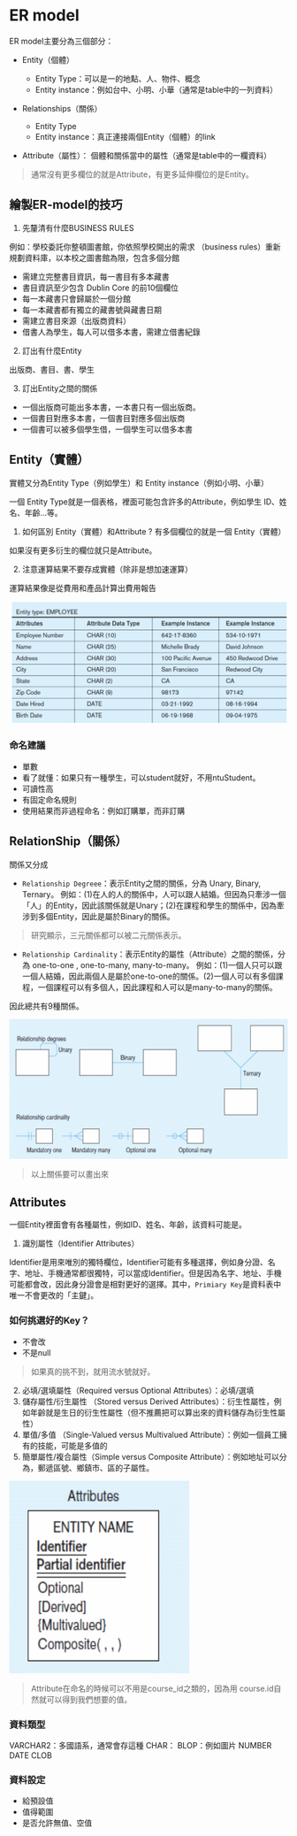 
# ER model

ER model主要分為三個部分：

- Entity（個體）
  - Entity Type：可以是一的地點、人、物件、概念
  - Entity instance：例如台中、小明、小華（通常是table中的一列資料）

- Relationships（關係）
  - Entity Type
  - Entity instance：真正連接兩個Entity（個體）的link

- Attribute（屬性）：
個體和關係當中的屬性（通常是table中的一欄資料）

> 通常沒有更多欄位的就是Attribute，有更多延伸欄位的是Entity。

## 繪製ER-model的技巧

1. 先釐清有什麼BUSINESS RULES

例如：學校委託你整頓圖書館，你依照學校開出的需求
（business rules）重新規劃資料庫，以本校之圖書館為限，包含多個分館
- 需建立完整書目資訊，每一書目有多本藏書
- 書目資訊至少包含 Dublin Core 的前10個欄位
- 每一本藏書只會歸屬於一個分館
- 每一本藏書都有獨立的藏書號與藏書日期
- 需建立書目來源（出版商資料）
- 借書人為學生，每人可以借多本書，需建立借書紀錄

2. 訂出有什麼Entity

出版商、書目、書、學生


3. 訂出Entity之間的關係

- 一個出版商可能出多本書，一本書只有一個出版商。
- 一個書目對應多本書，一個書目對應多個出版商
- 一個書可以被多個學生借，一個學生可以借多本書

## Entity（實體）

實體又分為Entity Type（例如學生）和 Entity instance（例如小明、小華）

一個 Entity Type就是一個表格，裡面可能包含許多的Attribute，例如學生 ID、姓名、年齡...等。

1. 如何區別 Entity（實體）和Attribute ? 有多個欄位的就是一個 Entity（實體）

如果沒有更多衍生的欄位就只是Attribute。

2. 注意運算結果不要存成實體（除非是想加速運算）

運算結果像是從費用和產品計算出費用報告

![RelationShip](./圖片/Entity.png)

### 命名建議

- 單數
- 看了就懂：如果只有一種學生，可以student就好，不用ntuStudent。
- 可讀性高
- 有固定命名規則
- 使用結果而非過程命名：例如訂購單，而非訂購




## RelationShip（關係）

關係又分成
- `Relationship Degreee`：表示Entity之間的關係，分為 Unary, Binary, Ternary。
例如：(1)在人的人的關係中，人可以跟人結婚。但因為只牽涉一個「人」的Entity，因此該關係就是Unary；(2)在課程和學生的關係中，因為牽涉到多個Entity，因此是屬於Binary的關係。
> 研究顯示，三元關係都可以被二元關係表示。
- `Relationship Cardinality`：表示Entity的屬性（Attribute）之間的關係，分為 one-to-one , one-to-many, many-to-many。
例如：(1)一個人只可以跟一個人結婚，因此兩個人是屬於one-to-one的關係。(2)一個人可以有多個課程，一個課程可以有多個人，因此課程和人可以是many-to-many的關係。

因此總共有9種關係。

![RelationShip](./圖片/Relationships.png)

> 以上關係要可以畫出來

## Attributes

一個Entity裡面會有各種屬性，例如ID、姓名、年齡，該資料可能是。
1. 識別屬性（Identifier Attributes）

Identifier是用來唯別的獨特欄位，Identifier可能有多種選擇，例如身分證、名字、地址、手機通常都很獨特，可以當成Identifier。但是因為名字、地址、手機可能都會改，因此身分證會是相對更好的選擇。其中，`Primiary Key`是資料表中唯一不會更改的「主鍵」。

### 如何挑選好的Key？

- 不會改
- 不是null

> 如果真的挑不到，就用流水號就好。


2. 必填/選填屬性（Required versus Optional Attributes）：必填/選填
3. 儲存屬性/衍生屬性 （Stored versus Derived Attributes）：衍生性屬性，例如年齡就是生日的衍生性屬性（但不推薦把可以算出來的資料儲存為衍生性屬性）
4. 單值/多值 （Single-Valued versus Multivalued Attribute）：例如一個員工擁有的技能，可能是多值的
5. 簡單屬性/複合屬性（Simple versus Composite Attribute）：例如地址可以分為，郵遞區號、鄉鎮市、區的子屬性。

![Attributes](./圖片/Attribute.png)

> Attribute在命名的時候可以不用是course_id之類的，因為用 course.id自然就可以得到我們想要的值。

### 資料類型

VARCHAR2：多國語系，通常會存這種
CHAR：
BLOP：例如圖片
NUMBER
DATE
CLOB

### 資料設定

- 給預設值
- 值得範圍
- 是否允許無值、空值

